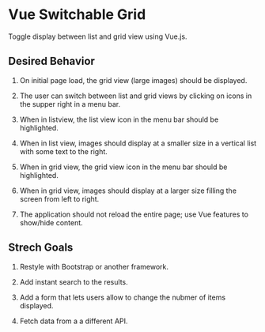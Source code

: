 # Vue Switchable Grid

Toggle display between list and grid view using Vue.js.

## Desired Behavior

1. On initial page load, the grid view (large images) should be displayed. 

2. The user can switch between list and grid views by clicking on icons in the supper right in a menu bar.

3. When in listview, the list view icon in the menu bar should be highlighted.

4. When in list view, images should display at a smaller size in a vertical list with some text to the right.

5. When in grid view, the grid view icon in the menu bar should be highlighted.

6. When in grid view, images should display at a larger size filling the screen from left to right.

7. The application should not reload the entire page; use Vue features to show/hide content. 

## Strech Goals

1. Restyle with Bootstrap or another framework.

2. Add instant search to the results.

3. Add a form that lets users allow to change the nubmer of items displayed.

4. Fetch data from a a different API.
